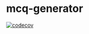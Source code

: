# mcq-generator

[![codecov](https://codecov.io/gh/Karthick47v2/mcq-generator/branch/main/graph/badge.svg?token=ZR0U7UR41M)](https://codecov.io/gh/Karthick47v2/mcq-generator)
